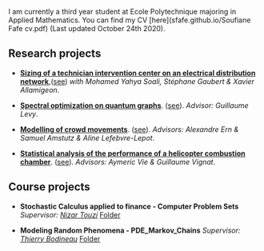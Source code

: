 I am currently a third year student at Ecole Polytechnique majoring in Applied Mathematics. You can find my CV [here](sfafe.github.io/Soufiane Fafe cv.pdf) (Last updated October 24th 2020).

## Research projects
* [**Sizing of a technician intervention center on an electrical distribution network**](sfafe/Sizing_technician_intervention_center.pdf),([see](Sizing_technician_intervention_center.pdf))
_with Mohamed Yahya Soali, Stéphane Gaubert & Xavier Allamigeon_.

* [**Spectral optimization on quantum graphs**](sfafe/spectral_optimization_on_quantum_graphs.pdf). 
([see](spectral_optimization_on_quantum_graphs.pdf)). _Advisor: Guillaume Levy_.

* [**Modelling of crowd movements**](sfafe/modeling_of_crowd_movements.pdf). 
([see](/modeling_of_crowd_movements.pdf)). _Advisors: Alexandre Ern & Samuel Amstutz & Aline Lefebvre-Lepot_.

* [**Statistical analysis of the performance of a helicopter combustion chamber**](sfafe/TMO01.pdf). 
([see](/TMO01.pdf)). _Advisors: Aymeric Vie & Guillaume Vignat_.


## Course projects

* **Stochastic Calculus applied to finance - Computer Problem Sets**
_Supervisor: [Nizar Touzi](http://www.cmap.polytechnique.fr/~touzi/)_
[Folder](https://github.com/sfafe/Finance_Stochastic_Calculus_Computer_Problem_Sets)

* **Modeling Random Phenomena - PDE_Markov_Chains**
_Supervisor: [Thierry Bodineau](http://www.cmap.polytechnique.fr/~bodineau/)_
[Folder](https://github.com/sfafe/PDE_Markov_Chains)


